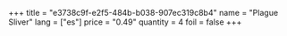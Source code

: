 +++
title = "e3738c9f-e2f5-484b-b038-907ec319c8b4"
name = "Plague Sliver"
lang = ["es"]
price = "0.49"
quantity = 4
foil = false
+++
